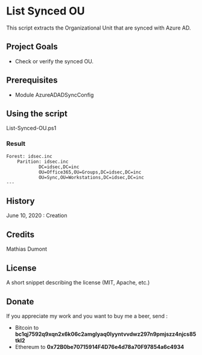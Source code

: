# List Synced OU

This script extracts the Organizational Unit that are synced with Azure AD.

## Project Goals

* Check or verify the synced OU.

## Prerequisites

* Module AzureADADSyncConfig

## Using the script
List-Synced-OU.ps1

### Result
    Forest: idsec.inc
        Parition: idsec.inc
                DC=idsec,DC=inc
                OU=Office365,OU=Groups,DC=idsec,DC=inc
                OU=Sync,OU=Workstations,DC=idsec,DC=inc
    ---

## History

June 10, 2020 : Creation

## Credits

Mathias Dumont

## License

A short snippet describing the license (MIT, Apache, etc.)

## Donate
If you appreciate my work and you want to buy me a beer, send :
* Bitcoin to <b>bc1qj7592q9xqn2x6k06c2amglyaq0lyyntvvdwz297n9pmjszz4njcs85tkl2</b>
* Ethereum to <b>0x72B0be70715914F4D76e4d78a70F97854a6c4934</b>